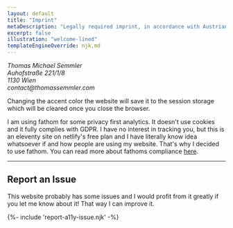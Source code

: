 ```yaml
---
layout: default
title: "Imprint"
metaDescription: "Legally required imprint, in accordance with Austrian law (as far as I know)."
excerpt: false
illustration: "welcome-lined"
templateEngineOverride: njk,md
---
```


<address>
    Thomas Michael Semmler<br>
    Auhofstraße 221/1/8<br>
    1130 Wien<br>
    contact@thomassemmler.com
</address>

Changing the accent color the website will save it to the session storage which will be cleared once you close the browser.

I am using fathom for some privacy first analytics. It doesn't use cookies and it fully complies with GDPR. I have no interest in tracking you, but this is an eleventy site on netlify's free plan and I have literally know idea whatsoever if and how people are using my website. That's why I decided to use fathom. You can read more about fathoms compliance [here](https://usefathom.com/compliance/gdpr-compliant-website-analytics).

***

## Report an Issue

This website probably has some issues and I would profit from it greatly if you let me know about it! That way I can improve it.

<div>{%- include 'report-a11y-issue.njk' -%}</div>